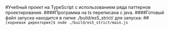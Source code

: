 #Учебный проект на TypeScript с использованием ряда паттернов проектирования.
####Программа на ts переписана с java.
####Готовый файл запуска находится в папке ./build/es5_strict/ для запуска:
##<code>[корневая директория]$ node ./build/es5_strict/main.js </code>